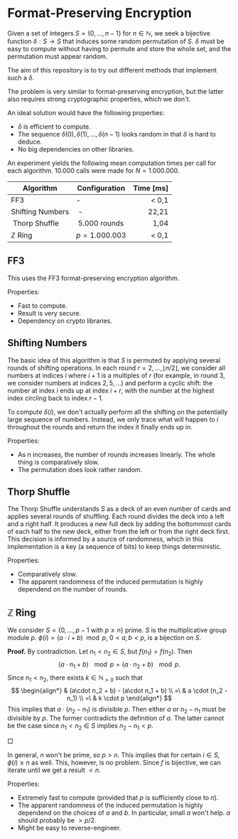 # Format-Preserving Encryption

Given a set of integers $S = \{0, \ldots, n-1\}$ for $n \in \mathbb{N}$, we seek a bijective function $\delta: S \to S$ that induces some random permutation of $S$. $\delta$ must be easy to compute without having to permute and store the whole set, and the permutation must appear random.

The aim of this repository is to try out different methods that implement such a $\delta$.

The problem is very similar to format-preserving encryption, but the latter also requires strong cryptographic properties, which we don't.

An ideal solution would have the following properties:

* $\delta$ is efficient to compute.
* The sequence $\delta(0), \delta(1), \ldots, \delta(n-1)$ looks random in that $\delta$ is hard to deduce.
* No big dependencies on other libraries.

An experiment yields the following mean computation times per call for each algorithm. 10.000 calls were made for $N = 1.000.000$.

| Algorithm         | Configuration | Time [ms] |
|-------------------|---------------|----------:|
| FF3               | -             |     < 0,1 |
| Shifting Numbers  | -             |     22,21 |
| Thorp Shuffle     | 5.000 rounds  |      1,04 |
| $\mathbb{Z}$ Ring | $p=1.000.003$ |     < 0,1 |


## FF3

This uses the FF3 format-preserving encryption algorithm.

Properties:

* Fast to compute.
* Result is very secure.
* Dependency on crypto libraries.


## Shifting Numbers

The basic idea of this algorithm is that $S$ is permuted by applying several rounds of shifting operations. In each round $r = 2, \ldots, \lfloor n/2 \rfloor$, we consider all numbers at indices $i$ where $i+1$ is a multiples of $r$ (for example, in round $3$, we consider numbers at indices $2, 5, \ldots$) and perform a cyclic shift: the number at index $i$ ends up at index $i + r$, with the number at the highest index circling back to index $r-1$.

To compute $\delta(i)$, we don't actually perform all the shifting on the potentially large sequence of numbers. Instead, we only trace what will happen to $i$ throughout the rounds and return the index it finally ends up in.

Properties:

* As $n$ increases, the number of rounds increases linearly. The whole thing is comparatively slow.
* The permutation does look rather random.


## Thorp Shuffle

The Thorp Shuffle understands $S$ as a deck of an even number of cards and applies several rounds of shuffling. Each round divides the deck into a left and a right half. It produces a new full deck by adding the bottommost cards of each half to the new deck, either from the left or from the right deck first. This decision is informed by a source of randomness, which in this implementation is a key (a sequence of bits) to keep things deterministic.

Properties:

* Comparatively slow.
* The apparent randomness of the induced permutation is highly dependend on the number of rounds.


## $\mathbb{Z}$ Ring

We consider $S = \{0, \ldots, p-1$ with $p \geq n\}$ prime. $S$ is the multiplicative group module $p$. $\phi(i) = (a \cdot i + b) \mod p$, $0 < a,b < p$, is a bijection on $S$.

**Proof.** By contradiction. Let $n_1 < n_2 \in S$, but $f(n_1)=f(n_2)$. Then
$$
(a\cdot n_1 + b)\!\!\!\!\mod p = (a\cdot n_2 + b)\!\!\!\!\mod p.
$$
Since $n_1 < n_2$, there exists $k \in \mathbb{N}_{>0}$  such that
$$
\begin{align*}
   & (a\cdot n_2 + b) - (a\cdot n_1 + b) \\
=\ & a \cdot (n_2 - n_1) \\
=\ & k \cdot p
\end{align*}
$$
This implies that $a \cdot (n_2 - n_1)$ is divisible $p$. Then either $a$ or $n_2 - n_1$ must be divisible by $p$. The former contradicts the definition of $a$. The latter cannot be the case since $n_1 < n_2 \in S$ implies $n_2 - n_1 < p$.

$\Box$

In general, $n$ won't be prime, so $p > n$. This implies that for certain $i \in S$, $\phi(i) \geq n$ as well. This, however, is no problem. Since $f$ is bijective, we can iterate until we get a result $< n$.

Properties:

* Extremely fast to compute (provided that $p$ is sufficiently close to $n$).
* The apparent randomness of the induced permutation is highly dependend on the choices of $a$ and $b$. In particular, small $a$ won't help. $a$ should probably be $> p/2$.
* Might be easy to reverse-engineer.
